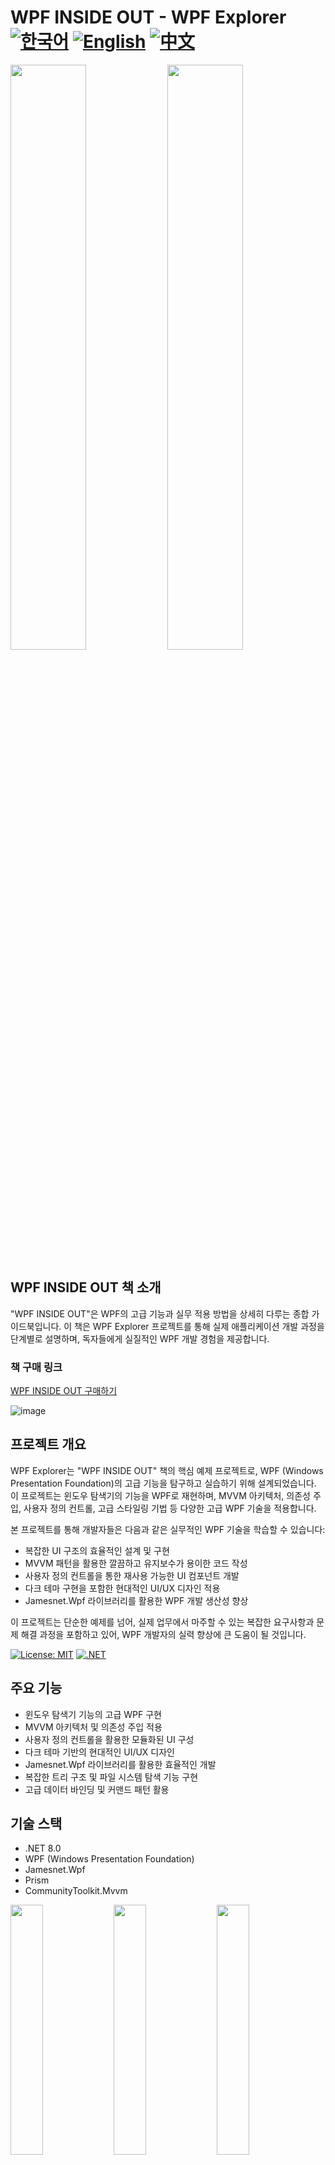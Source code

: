 # WPF INSIDE OUT - WPF Explorer [![한국어](https://img.shields.io/badge/Language-한국어-blue.svg)](README.md) [![English](https://img.shields.io/badge/Language-English-green.svg)](README.en.md) [![中文](https://img.shields.io/badge/Language-中文-red.svg)](README.zh-CN.md)

<img src="https://github.com/user-attachments/assets/a7b9c310-6b2b-4268-bc50-ba56cccb383c" width="49%"/>
<img src="https://github.com/user-attachments/assets/8e547f5a-762b-43de-81c7-f6f816c9190d" width="49%"/>

## WPF INSIDE OUT 책 소개

"WPF INSIDE OUT"은 WPF의 고급 기능과 실무 적용 방법을 상세히 다루는 종합 가이드북입니다. 이 책은 WPF Explorer 프로젝트를 통해 실제 애플리케이션 개발 과정을 단계별로 설명하며, 독자들에게 실질적인 WPF 개발 경험을 제공합니다.

### 책 구매 링크
[WPF INSIDE OUT 구매하기](https://jamesnet.dev/store)

![image](https://github.com/user-attachments/assets/d35b0f27-dae0-43e1-a8e4-66bab832d72a)

## 프로젝트 개요

WPF Explorer는 "WPF INSIDE OUT" 책의 핵심 예제 프로젝트로, WPF (Windows Presentation Foundation)의 고급 기능을 탐구하고 실습하기 위해 설계되었습니다. 이 프로젝트는 윈도우 탐색기의 기능을 WPF로 재현하며, MVVM 아키텍처, 의존성 주입, 사용자 정의 컨트롤, 고급 스타일링 기법 등 다양한 고급 WPF 기술을 적용합니다.

본 프로젝트를 통해 개발자들은 다음과 같은 실무적인 WPF 기술을 학습할 수 있습니다:
- 복잡한 UI 구조의 효율적인 설계 및 구현
- MVVM 패턴을 활용한 깔끔하고 유지보수가 용이한 코드 작성
- 사용자 정의 컨트롤을 통한 재사용 가능한 UI 컴포넌트 개발
- 다크 테마 구현을 포함한 현대적인 UI/UX 디자인 적용
- Jamesnet.Wpf 라이브러리를 활용한 WPF 개발 생산성 향상

이 프로젝트는 단순한 예제를 넘어, 실제 업무에서 마주할 수 있는 복잡한 요구사항과 문제 해결 과정을 포함하고 있어, WPF 개발자의 실력 향상에 큰 도움이 될 것입니다.

[![License: MIT](https://img.shields.io/badge/License-MIT-yellow.svg)](https://opensource.org/licenses/MIT)
[![.NET](https://img.shields.io/badge/.NET-8.0-blue.svg)](https://dotnet.microsoft.com/download)

## 주요 기능

- 윈도우 탐색기 기능의 고급 WPF 구현
- MVVM 아키텍처 및 의존성 주입 적용
- 사용자 정의 컨트롤을 활용한 모듈화된 UI 구성
- 다크 테마 기반의 현대적인 UI/UX 디자인
- Jamesnet.Wpf 라이브러리를 활용한 효율적인 개발
- 복잡한 트리 구조 및 파일 시스템 탐색 기능 구현
- 고급 데이터 바인딩 및 커맨드 패턴 활용

## 기술 스택

- .NET 8.0
- WPF (Windows Presentation Foundation)
- Jamesnet.Wpf
- Prism
- CommunityToolkit.Mvvm

<img src="https://github.com/user-attachments/assets/af70f422-7057-4e77-a54d-042ee8358d2a" width="32%"/>
<img src="https://github.com/user-attachments/assets/e4feaa10-a107-4b58-8d13-1d8be620ec62" width="32%"/>
<img src="https://github.com/user-attachments/assets/5ff487f6-55e4-43e1-9abf-f8d419ee6943" width="32%"/>

## 시작하기

#### 1. 레포지토리 클론:

```
git clone https://github.com/jamesnet214/wpf-explorer.git
```

#### 2. Visual Studio 2022 이상에서 솔루션 열기
#### 3. 필요한 NuGet 패키지 복원
#### 4. 프로젝트 빌드 및 실행

## 목차

1. OVERVIEW
- 1.1 학습의 철학과 방향성에 대해
- 1.2 디자인 요소의 활용과 이해
- 1.3 (CustomControl) 의 전문적인 활용
- 1.4 GitHub 레포지터리
- 1.5 외부 라이브러리와 종속성 관계
- 1.6 .NET 버전 선택의 중요성
- 1.7 프로젝트 구성
- 1.8 (Project Overview) 섹션의 마무리

2. Application
- 2.1 프로젝트 네이밍
- 2.2 새 프로젝트 만들기 (WpfExplorer)
- 2.3 버전 선택 및 프로젝트 만들기
- 2.4 기본 구성 파일 제거
- 2.5 라이브러리와 종속성
- 2.6 App 구현
- 2.7 Starter 구현
- 2.8 (Application) 섹션의 마무리

3. DarkWindow
- 3.1 프로젝트 네이밍
- 3.2 프로젝트 만들기 (WpfExplorer.Support)
- 3.3 Generic.xaml 관리
- 3.4 AssemblyInfo.cs 파일과 CustomControl 관계
- 3.5 사용자 지정 컨트롤 (CustomControl) 생성
- 3.6 리소스 사전 (ResourceDictionary) 생성
- 3.7 윈도우 버튼 구현
- 3.8 CloseButton 구현
- 3.9 MaximizeButton 구현
- 3.10 MinimizeButton 구현
- 3.11 Generic.xaml 리소스 파일 병합
- 3.12 DarkWindow 구현
- 3.13 DarkWindow 실행
- 3.14 (Darkwindow) 섹션의 마무리

4. Multiple ItemsControl
- 4.1 TreeView 구현
- 4.2 FolderTreeView 구현
- 4.3 뷰에서 FolderTreeView 추가
- 4.4 FolderTreeItem 구현
- 4.5 ResourceDictionary의 병합
- 4.6 실행: FolderTreeItem 테스트
- 4.7 TreeViewItem 컨트롤 대체하기
- 4.8 MVVM: 뷰모델 구현하기
- 4.9 바인딩: TestTitle
- 4.10 DataContext 할당하기
- 4.11 실행: ViewModel 바인딩 테스트
- 4.12 임시 속성 제거하기
- 4.13 또 다른 바인딩 테스트 방법
- 4.14 모델 클래스 생성
- 4.15 DirectoryManager 클래스 생성 (Helper)
- 4.16 Prism에 대한 간략한 소개
- 4.17 싱글턴 객체 등록하기
- 4.18 ViewModel 등록 관리
- 4.19 의존성 주입
- 4.20 (Multiple ItemsControl) 섹션의 마무리

5. MainContent
- 5.1 WpfExplorer.Main
- 5.2 MainContent 등록
- 5.3 객체 설계에 대한 주의 사항 (의존성 주입)
- 5.4 ExplorerWindow 구조 변경
- 5.5 MainContent 의존성 주입
- 5.6 실행: MainContent 테스트
- 5.7 FolderTreeView 관련 파일 프로젝트 이동
- 5.8 윈도우 디렉터리 구조 만들기
- 5.9 MainContent 뷰모델 구현
- 5.10 MainContet 뷰 구현
- 5.11 ItemsControl: 자식 요소의 객체 지정
- 5.12 뷰모델에서 이벤트를 구현하는 방법
- 5.13 TreeView 이벤트 바인딩
- 5.14 SelectionCommand 연결
- 5.15 실행: SelectionCommand 테스트
- 5.16 좀 더 간소화된 ICommand 만들기
- 5.17 TreeView 계층 구조
- 5.18 TreeViewItem 자식 연결
- 5.19 GetContainerForItem 재정의
- 5.20 계층 표현: DepthConverter
- 5.21 트리 하위 자식 보이기/숨기기 (IsExpanded)
- 5.22 ExpandButton 구현 (ToggleButton)
- 5.23 TreeView 최종 리소스 구현
- 5.24 (MainContent) 세션의 마무리

6. NavigatorService
- 6.1 싱글턴 인스턴스 구현
- 6.2 의존성 주입: NavigatorService 구현
- 6.3 파일 목록 바인딩
- 6.4 FileListBox 구현
- 6.5 상세 파일 목록 만들기
- 6.6 PolygonSelector 구현
- 6.7 (NavigatorService) 섹션의 마무리

7. LocationContent
- 7.1 WpfExplorer.Location
- 7.2 LocationContent 뷰 모듈화
- 7.3 LocatorButton 구현
- 7.4 LocatorTextBox 구현
- 7.5 Generic.xaml 병합하기
- 7.6 LocationContent 뷰 고도화
- 7.7 LocatorTextBox 현재 위치 연결
- 7.8 DarkWindow 고도화
- 7.9 (LocationContent) 섹션의 마무리

8. Advancement
- 8.1 DarkScrollViewer 고도화
- 8.2 FolderTreeView 초기 설정하기
- 8.3 접근 불가능한 디렉터리의 표현
- 8.4 (LocationContent) 섹션의 마무리

## 학습 자료

- [유튜브 실습 영상](https://www.youtube.com/watch?v=2PuvhTEcWAQ)
- [교육 4시간 풀 영상](https://youtube.com/live/KtjC8a-BA1g)

<img src="https://github.com/user-attachments/assets/8e547f5a-762b-43de-81c7-f6f816c9190d" width="49%"/>
<img src="https://github.com/user-attachments/assets/77f1fd54-66f2-46dc-91a2-977d5956c305" width="49%"/>

## 기여하기

이 프로젝트에 기여하고 싶으시다면, 풀 리퀘스트를 보내주세요. 모든 기여를 환영합니다!

## 라이선스

이 프로젝트는 MIT 라이선스 하에 있습니다. 자세한 내용은 [LICENSE](LICENSE) 파일을 참조하세요.

## 연락처

- 웹사이트: https://jamesnet.dev
- 이메일: james@jamesnet.dev, vickyqu115@hotmail.com

